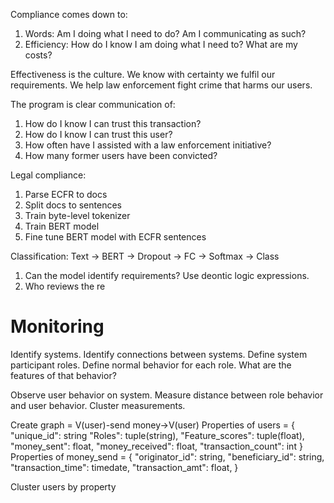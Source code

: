Compliance comes down to:
1. Words: Am I doing what I need to do? Am I communicating as such?
2. Efficiency: How do I know I am doing what I need to? What are my costs?

Effectiveness is the culture. We know with certainty we fulfil our requirements. We help law enforcement fight crime that harms our users.

The program is clear communication of:
1. How do I know I can trust this transaction?
2. How do I know I can trust this user?
3. How often have I assisted with a law enforcement initiative?
4. How many former users have been convicted?


Legal compliance:
1. Parse ECFR to docs
2. Split docs to sentences
3. Train byte-level tokenizer
4. Train BERT model
5. Fine tune BERT model with ECFR sentences

Classification:
Text -> BERT -> Dropout -> FC -> Softmax -> Class


1. Can the model identify requirements? Use deontic logic expressions.
2. Who reviews the re




# Monitoring
Identify systems.
Identify connections between systems.
Define system participant roles.
Define normal behavior for each role.
What are the features of that behavior?

Observe user behavior on system.
Measure distance between role behavior and user behavior.
Cluster measurements.

Create graph = V(user)-send money->V(user)
Properties of users = 
{
  "unique_id": string
  "Roles": tuple(string),
  "Feature_scores": tuple(float),
  "money_sent": float,
  "money_received": float,
  "transaction_count": int
}
Properties of money_send = 
{
  "originator_id": string,
  "beneficiary_id": string,
  "transaction_time": timedate,
  "transaction_amt": float,
}

Cluster users by property

  
  
 
 
 
 

 
 
 

